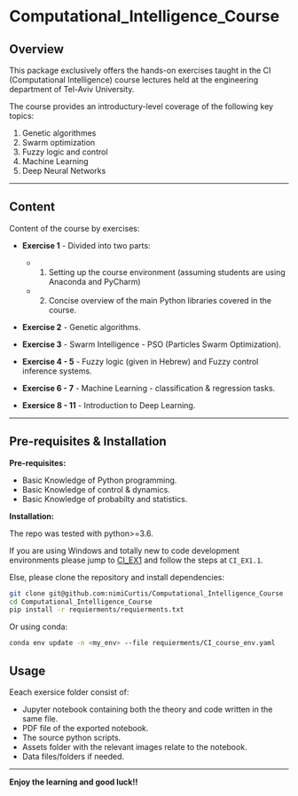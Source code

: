 # Computational_Intelligence_Course

## Overview

This package exclusively offers the hands-on exercises taught in the CI (Computational Intelligence) course lectures held at the engineering department of Tel-Aviv University.

The course provides an introductury-level coverage of the following key topics:
1. Genetic algorithmes 
2. Swarm optimization
3. Fuzzy logic and control
4. Machine Learning
5. Deep Neural Networks

---
## Content

Content of the course by exercises:

- **Exercise 1** - Divided into two parts:
    - 1. Setting up the course environment (assuming students are using Anaconda and PyCharm)
    - 2. Concise overview of the main Python libraries covered in the course.

- **Exercise 2** - Genetic algorithms.
- **Exercise 3** - Swarm Intelligence - PSO (Particles Swarm Optimization).
- **Exercise 4 - 5** - Fuzzy logic (given in Hebrew) and Fuzzy control inference systems.
- **Exercise 6 - 7** - Machine Learning - classification & regression tasks.
- **Exersice 8 - 11** - Introduction to Deep Learning. 

---

## Pre-requisites & Installation

**Pre-requisites:** 
- Basic Knowledge of Python programming.
- Basic Knowledge of control & dynamics.
- Basic Knowledge of probabilty and statistics.

**Installation:**

The repo was tested with python>=3.6.

If you are using Windows and totally new to code development environments please jump to [CI_EX1](CI_EX1) and follow the steps at ```CI_EX1.1```.

Else, please clone the repository and install dependencies:

```bash
git clone git@github.com:nimiCurtis/Computational_Intelligence_Course  
cd Computational_Intelligence_Course
pip install -r requierments/requierments.txt
```

Or using conda:

```bash
conda env update -n <my_env> --file requierments/CI_course_env.yaml
```

## Usage ##

Eeach exersice folder consist of:

- Jupyter notebook containing both the theory and code written in the same file.
- PDF file of the exported notebook.
- The source python scripts.
- Assets folder with the relevant images relate to the notebook.
- Data files/folders if needed.

---

**Enjoy the learning and good luck!!**

